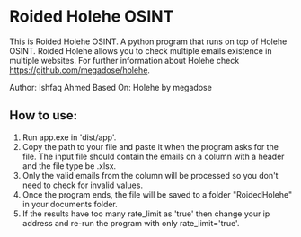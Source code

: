 # Roided Holehe OSINT

This is Roided Holehe OSINT. A python program that runs on top of Holehe OSINT. Roided Holehe allows you to check multiple emails existence in multiple websites. For further information about Holehe check https://github.com/megadose/holehe.

Author: Ishfaq Ahmed
Based On: Holehe by megadose

## How to use:

1.  Run app.exe in 'dist/app'.
2.  Copy the path to your file and paste it when the program asks for the file. The input file should contain the emails on a column with a header and the file type be .xlsx.
3.  Only the valid emails from the column will be processed so you don't need to check for invalid values.
4.  Once the program ends, the file will be saved to a folder "RoidedHolehe" in your documents folder.
5.  If the results have too many rate_limit as 'true' then change your ip address and re-run the program with only rate_limit='true'.
